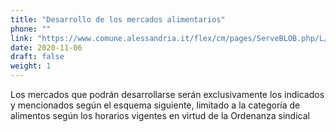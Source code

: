 ```yaml
---
title: "Desarrollo de los mercados alimentarios"
phone: ""
link: "https://www.comune.alessandria.it/flex/cm/pages/ServeBLOB.php/L/IT/IDPagina/2724?fbclid=IwAR3rBZPpOLvIg5i_071YyIUatwK0EktkD8V9xdO-8Xm5uXi9dFlFMlpkMfY"
date: 2020-11-06
draft: false
weight: 1
---
```


Los mercados que podrán desarrollarse serán exclusivamente los indicados y mencionados según el esquema siguiente, limitado a la categoría de alimentos según los horarios vigentes en virtud de la Ordenanza sindical
